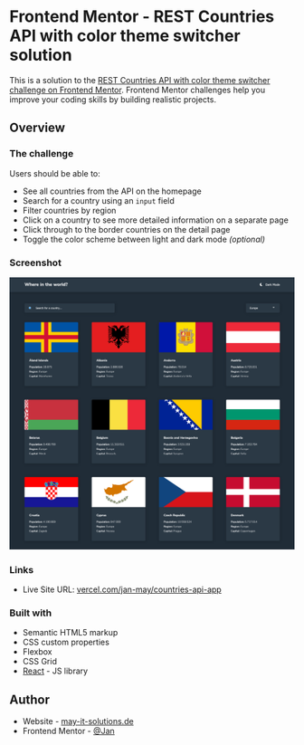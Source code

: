 # Frontend Mentor - REST Countries API with color theme switcher solution

This is a solution to the [REST Countries API with color theme switcher challenge on Frontend Mentor](https://www.frontendmentor.io/challenges/rest-countries-api-with-color-theme-switcher-5cacc469fec04111f7b848ca). Frontend Mentor challenges help you improve your coding skills by building realistic projects.

## Overview

### The challenge

Users should be able to:

- See all countries from the API on the homepage
- Search for a country using an `input` field
- Filter countries by region
- Click on a country to see more detailed information on a separate page
- Click through to the border countries on the detail page
- Toggle the color scheme between light and dark mode _(optional)_

### Screenshot

![screenshot](./Screenshot_new.png)

### Links

- Live Site URL: [vercel.com/jan-may/countries-api-app](https://countries-api-app.vercel.app/)

### Built with

- Semantic HTML5 markup
- CSS custom properties
- Flexbox
- CSS Grid
- [React](https://reactjs.org/) - JS library


## Author

- Website - [may-it-solutions.de](https://www.may-it-solutions.de/)
- Frontend Mentor - [@Jan](https://www.frontendmentor.io/profile/jan-may)
